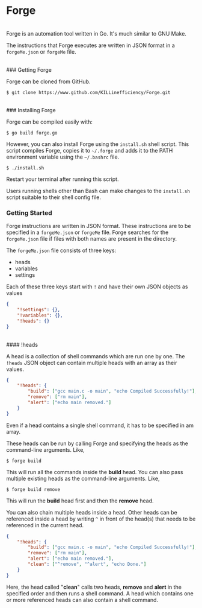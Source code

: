 # Forge

<br>
Forge is an automation tool written in Go. It's much similar to GNU Make.

The instructions that Forge executes are written in JSON format in a ``forgeMe.json`` or ``forgeMe`` file.

<br>
### Getting Forge

Forge can be cloned from GitHub.
```
$ git clone https://www.github.com/KILLinefficiency/Forge.git
```

<br>
### Installing Forge

Forge can be compiled easily with:
```
$ go build forge.go
```

However, you can also install Forge using the ``install.sh`` shell script. This script compiles Forge, copies it to ``~/.forge`` and adds it to the PATH environment variable using the ``~/.bashrc`` file.

```
$ ./install.sh
```

Restart your terminal after running this script.

Users running shells other than Bash can make changes to the ``install.sh`` script suitable to their shell config file.

### Getting Started

Forge instructions are written in JSON format. These instructions are to be specified in a ``forgeMe.json`` or ``forgeMe`` file. Forge searches for the ``forgeMe.json`` file if files with both names are present in the directory.

The ``forgeMe.json`` file consists of three keys:

* heads
* variables
* settings

Each of these three keys start with ``!`` and have their own JSON objects as values

```json
{
	"!settings": {},
	"!variables": {},
	"!heads": {}
}
```
<br>
#### !heads

A head is a collection of shell commands which are run one by one. The ``!heads`` JSON object can contain multiple heads with an array as their values.

```json
{
	"!heads": {
		"build": ["gcc main.c -o main", "echo Compiled Successfully!"],
		"remove": ["rm main"],
		"alert": ["echo main removed."]
	}
}
```

Even if a head contains a single shell command, it has to be specified in am array.

These heads can be run by calling Forge and specifying the heads as the command-line arguments. Like,

```
$ forge build
```
This will run all the commands inside the **build** head. You can also pass multiple existing heads as the command-line arguments. Like,

```
$ forge build remove
```
This will run the **build** head first and then the **remove** head.

You can also chain multiple heads inside a head. Other heads can be referenced inside a head by writing ``^`` in front of the head(s) that needs to be referenced in the current head.

```json
{
	"!heads": {
		"build": ["gcc main.c -o main", "echo Compiled Successfully!"],
		"remove": ["rm main"],
		"alert": ["echo main removed."],
		"clean": ["^remove", "^alert", "echo Done."]
	}
}
```

Here, the head called "**clean**" calls two heads, **remove** and **alert** in the specified order and then runs a shell command.
A head which contains one or more referenced heads can also contain a shell command.